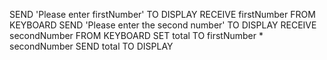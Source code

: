 SEND 'Please enter firstNumber' TO DISPLAY
RECEIVE firstNumber FROM KEYBOARD
SEND 'Please enter the second number' TO DISPLAY
RECEIVE secondNumber FROM KEYBOARD
SET total TO firstNumber * secondNumber
SEND total TO DISPLAY
